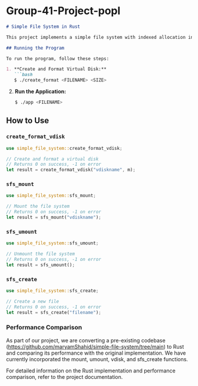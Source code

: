# Group-41-Project-popl


```markdown
# Simple File System in Rust

This project implements a simple file system with indexed allocation in Rust. It provides a virtual disk to store files and includes a library linked with an application.

## Running the Program

To run the program, follow these steps:

1. **Create and Format Virtual Disk:**
   ```bash
   $ ./create_format <FILENAME> <SIZE>
   ```

2. **Run the Application:**
   ```bash
   $ ./app <FILENAME>
   ```

## How to Use

### `create_format_vdisk`

```rust
use simple_file_system::create_format_vdisk;

// Create and format a virtual disk
// Returns 0 on success, -1 on error
let result = create_format_vdisk("vdiskname", m);
```

### `sfs_mount`

```rust
use simple_file_system::sfs_mount;

// Mount the file system
// Returns 0 on success, -1 on error
let result = sfs_mount("vdiskname");
```

### `sfs_umount`

```rust
use simple_file_system::sfs_umount;

// Unmount the file system
// Returns 0 on success, -1 on error
let result = sfs_umount();
```

### `sfs_create`

```rust
use simple_file_system::sfs_create;

// Create a new file
// Returns 0 on success, -1 on error
let result = sfs_create("filename");
```

### Performance Comparison

As part of our project, we are converting a pre-existing codebase (https://github.com/maryamShahid/simple-file-system/tree/main) to Rust and comparing its performance with the original implementation. We have currently incorporated the mount, umount, vdisk, and sfs_create functions.

For detailed information on the Rust implementation and performance comparison, refer to the project documentation.

